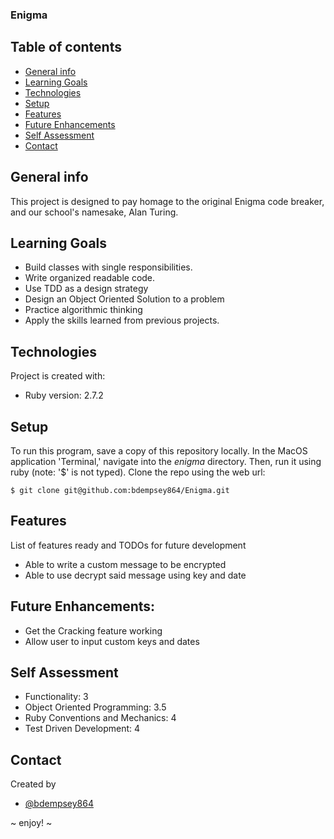 ###  Enigma
## Table of contents
* [General info](#general-info)
* [Learning Goals](#learning-goals)
* [Technologies](#technologies)
* [Setup](#setup)
* [Features](#features)
* [Future Enhancements](#future-enhancements)
* [Self Assessment](#self-assessment)
* [Contact](#contact)
## General info
This project is designed to pay homage to the original Enigma code breaker, and our school's namesake, Alan Turing.  
## Learning Goals
* Build classes with single responsibilities.
* Write organized readable code.
* Use TDD as a design strategy
* Design an Object Oriented Solution to a problem
* Practice algorithmic thinking
* Apply the skills learned from previous projects.
## Technologies
Project is created with:
* Ruby version: 2.7.2
## Setup
To run this program, save a copy of this repository locally. In the MacOS
application 'Terminal,' navigate into the _enigma_ directory.
Then, run it using ruby (note: '$' is not typed).
Clone the repo using the web url:
   ```
   $ git clone git@github.com:bdempsey864/Enigma.git
   ```
## Features
List of features ready and TODOs for future development
* Able to write a custom message to be encrypted
* Able to use decrypt said message using key and date 
## Future Enhancements:
* Get the Cracking feature working
* Allow user to input custom keys and dates
## Self Assessment
* Functionality: 3
* Object Oriented Programming: 3.5
* Ruby Conventions and Mechanics: 4
* Test Driven Development: 4
## Contact
Created by
* [@bdempsey864](https://github.com/bdempsey864)

~ enjoy! ~
